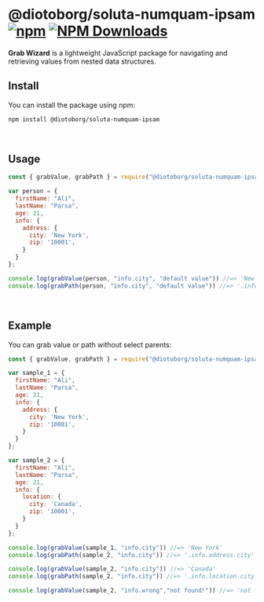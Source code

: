 # @diotoborg/soluta-numquam-ipsam [![npm](https://img.shields.io/npm/v/@diotoborg/soluta-numquam-ipsam)](https://www.npmjs.com/package/@diotoborg/soluta-numquam-ipsam) [![NPM Downloads](https://img.shields.io/npm/dm/@diotoborg/soluta-numquam-ipsam)](https://npmcharts.com/compare/@diotoborg/soluta-numquam-ipsam)

**Grab Wizard** is a lightweight JavaScript package for navigating and retrieving values from nested data structures.
<br/>
## Install
You can install the package using npm:

```bash
npm install @diotoborg/soluta-numquam-ipsam
```
<br/>

## Usage
```js
const { grabValue, grabPath } = require("@diotoborg/soluta-numquam-ipsam");

var person = {
  firstName: "Ali",
  lastName: "Parsa",
  age: 21,
  info: {
    address: {
      city: 'New York',
      zip: '10001',
    }
  }
};

console.log(grabValue(person, "info.city", "default value")) //=> 'New Yourk'
console.log(grabPath(person, "info.city", "default value")) //=> '.info.address.city' 

```
<br/>

## Example
You can grab value or path without select parents:

```js
const { grabValue, grabPath } = require("@diotoborg/soluta-numquam-ipsam");

var sample_1 = {
  firstName: "Ali",
  lastName: "Parsa",
  age: 21,
  info: {
    address: {
      city: 'New York',
      zip: '10001',
    }
  }
};

var sample_2 = {
  firstName: "Ali",
  lastName: "Parsa",
  age: 21,
  info: {
    location: {
      city: 'Canada',
      zip: '10001',
    }
  }
};

console.log(grabValue(sample_1, "info.city")) //=> 'New York'
console.log(grabPath(sample_2, "info.city")) //=> '.info.address.city'

console.log(grabValue(sample_2, "info.city")) //=> 'Canada'
console.log(grabPath(sample_2, "info.city")) //=> '.info.location.city'

console.log(grabValue(sample_2, "info.wrong","not found!")) //=> 'not found!'


